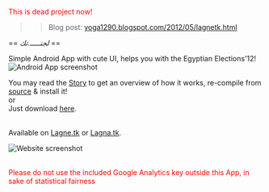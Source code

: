 <font color="RED">This is dead project now!</font>
>> Blog post: <a href="http://yoga1290.blogspot.com/2012/05/lagnetk.html">yoga1290.blogspot.com/2012/05/lagnetk.html</a>


‪=‬= *لجنـــــ.تك* =‪=‬

Simple Android App with cute UI, helps you with the Egyptian Elections'12!
![Android App screenshot](http://a.yfrog.com/img612/6391/choe.png)

You may read the <a href="http://lagnetk.googlecode.com/files/story.zip">Story</a> to get an overview of how it works, re-compile from <a href="http://code.google.com/p/lagnetk/source/browse/#svn%2Ftrunk%2FAndroid_App">source</a> & install it!
<br>
or
<br>
Just download <a href="http://lagnetk.googlecode.com/files/Elections.apk">here</a>.

<br>
Available on <a href="http://lagne.tk">Lagne.tk</a> or <a href="http://lagna.tk">Lagna.tk</a>.
<br>

![Website screenshot](http://a.yfrog.com/img876/1020/indo.png)

<br>
<font color='red'>Please do not use the included Google Analytics key outside this App, in sake of statistical fairness</font>

